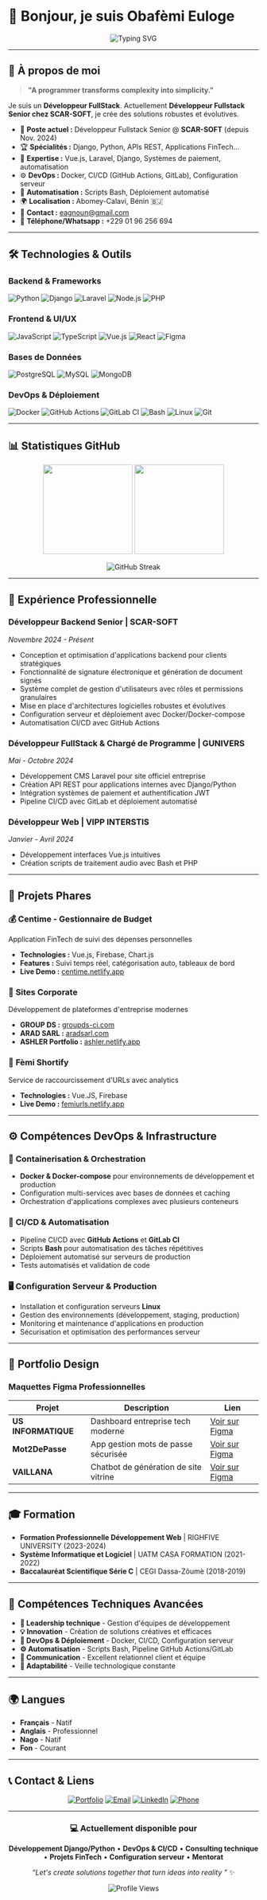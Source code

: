 # 👋 Bonjour, je suis Obafèmi Euloge

<div align="center">

![Typing SVG](https://readme-typing-svg.herokuapp.com?font=Fira+Code&size=22&duration=3000&pause=1000&color=36BCF7&center=true&vCenter=true&width=500&lines=Obafèmi+Euloge;Welcome+to+my+GitHub+profile!)

</div>

---

## 🚀 À propos de moi

> **"A programmer transforms complexity into simplicity."**

Je suis un **Développeur FullStack**. Actuellement **Développeur Fullstack Senior chez SCAR-SOFT**, je crée des solutions robustes et évolutives.

- 🔭 **Poste actuel :** Développeur Fullstack Senior @ **SCAR-SOFT** (depuis Nov. 2024)
- 🏆 **Spécialités :** Django, Python, APIs REST, Applications FinTech...
- 🎯 **Expertise :** Vue.js, Laravel, Django, Systèmes de paiement, automatisation
- ⚙️ **DevOps :** Docker, CI/CD (GitHub Actions, GitLab), Configuration serveur
- 🐧 **Automatisation :** Scripts Bash, Déploiement automatisé
- 🌍 **Localisation :** Abomey-Calavi, Bénin 🇧🇯
- 📧 **Contact :** eagnoun@gmail.com
- 📱 **Téléphone/Whatsapp :** +229 01 96 256 694

---

## 🛠️ Technologies & Outils

### Backend & Frameworks
![Python](https://img.shields.io/badge/Python-3776AB?style=flat-square&logo=python&logoColor=white)
![Django](https://img.shields.io/badge/Django-092E20?style=flat-square&logo=django&logoColor=white)
![Laravel](https://img.shields.io/badge/Laravel-FF2D20?style=flat-square&logo=laravel&logoColor=white)
![Node.js](https://img.shields.io/badge/Node.js-339933?style=flat-square&logo=nodedotjs&logoColor=white)
![PHP](https://img.shields.io/badge/PHP-777BB4?style=flat-square&logo=php&logoColor=white)

### Frontend & UI/UX
![JavaScript](https://img.shields.io/badge/JavaScript-F7DF1E?style=flat-square&logo=javascript&logoColor=black)
![TypeScript](https://img.shields.io/badge/TypeScript-3178C6?style=flat-square&logo=typescript&logoColor=white)
![Vue.js](https://img.shields.io/badge/Vue.js-4FC08D?style=flat-square&logo=vuedotjs&logoColor=white)
![React](https://img.shields.io/badge/React-61DAFB?style=flat-square&logo=react&logoColor=black)
![Figma](https://img.shields.io/badge/Figma-F24E1E?style=flat-square&logo=figma&logoColor=white)

### Bases de Données
![PostgreSQL](https://img.shields.io/badge/PostgreSQL-336791?style=flat-square&logo=postgresql&logoColor=white)
![MySQL](https://img.shields.io/badge/MySQL-4479A1?style=flat-square&logo=mysql&logoColor=white)
![MongoDB](https://img.shields.io/badge/MongoDB-47A248?style=flat-square&logo=mongodb&logoColor=white)

### DevOps & Déploiement
![Docker](https://img.shields.io/badge/Docker-2496ED?style=flat-square&logo=docker&logoColor=white)
![GitHub Actions](https://img.shields.io/badge/GitHub_Actions-2088FF?style=flat-square&logo=github-actions&logoColor=white)
![GitLab CI](https://img.shields.io/badge/GitLab_CI-FC6D26?style=flat-square&logo=gitlab&logoColor=white)
![Bash](https://img.shields.io/badge/Bash-4EAA25?style=flat-square&logo=gnu-bash&logoColor=white)
![Linux](https://img.shields.io/badge/Linux-FCC624?style=flat-square&logo=linux&logoColor=black)
![Git](https://img.shields.io/badge/Git-F05032?style=flat-square&logo=git&logoColor=white)

---

## 📊 Statistiques GitHub

<div align="center">

<img height="180em" src="https://github-readme-stats.vercel.app/api?username=ObafemiEuloge&show_icons=true&theme=tokyonight&include_all_commits=true&count_private=true"/>
<img height="180em" src="https://github-readme-stats.vercel.app/api/top-langs/?username=ObafemiEuloge&layout=compact&langs_count=8&theme=tokyonight"/>

</div>

<div align="center">

![GitHub Streak](https://github-readme-streak-stats.herokuapp.com/?user=ObafemiEuloge&theme=tokyonight)

</div>

---

## 💼 Expérience Professionnelle

### **Développeur Backend Senior** | SCAR-SOFT
*Novembre 2024 - Présent*
- Conception et optimisation d'applications backend pour clients stratégiques
- Fonctionnalité de signature électronique et génération de document signés
- Système complet de gestion d'utilisateurs avec rôles et permissions granulaires
- Mise en place d'architectures logicielles robustes et évolutives
- Configuration serveur et déploiement avec Docker/Docker-compose
- Automatisation CI/CD avec GitHub Actions

### **Développeur FullStack & Chargé de Programme** | GUNIVERS
*Mai - Octobre 2024*
- Développement CMS Laravel pour site officiel entreprise
- Création API REST pour applications internes avec Django/Python
- Intégration systèmes de paiement et authentification JWT
- Pipeline CI/CD avec GitLab et déploiement automatisé

### **Développeur Web** | VIPP INTERSTIS
*Janvier - Avril 2024*
- Développement interfaces Vue.js intuitives
- Création scripts de traitement audio avec Bash et PHP

---

## 🚀 Projets Phares

### 💰 **Centime - Gestionnaire de Budget**
Application FinTech de suivi des dépenses personnelles
- **Technologies :** Vue.js, Firebase, Chart.js
- **Features :** Suivi temps réel, catégorisation auto, tableaux de bord
- **Live Demo :** [centime.netlify.app](https://centime.netlify.app/)

### 🏢 **Sites Corporate**
Développement de plateformes d'entreprise modernes
- **GROUP DS :** [groupds-ci.com](https://www.groupds-ci.com/)
- **ARAD SARL :** [aradsarl.com](https://aradsarl.com/)
- **ASHLER Portfolio :** [ashler.netlify.app](https://ashler.netlify.app/)

### 🔗 **Fèmi Shortify**
Service de raccourcissement d'URLs avec analytics
- **Technologies :** Vue.JS, Firebase
- **Live Demo :** [femiurls.netlify.app](http://femiurls.netlify.app/)

---

## ⚙️ Compétences DevOps & Infrastructure

### 🐳 **Containerisation & Orchestration**
- **Docker & Docker-compose** pour environnements de développement et production
- Configuration multi-services avec bases de données et caching
- Orchestration d'applications complexes avec plusieurs conteneurs

### 🚀 **CI/CD & Automatisation**
- Pipeline CI/CD avec **GitHub Actions** et **GitLab CI**
- Scripts **Bash** pour automatisation des tâches répétitives
- Déploiement automatisé sur serveurs de production
- Tests automatisés et validation de code

### 🖥️ **Configuration Serveur & Production**
- Installation et configuration serveurs **Linux**
- Gestion des environnements (développement, staging, production)
- Monitoring et maintenance d'applications en production
- Sécurisation et optimisation des performances serveur

---

## 🎨 Portfolio Design

### Maquettes Figma Professionnelles

| Projet | Description | Lien |
|--------|-------------|------|
| **US INFORMATIQUE** | Dashboard entreprise tech moderne | [Voir sur Figma](https://www.figma.com/design/IDzGdi2oAJEIFeyb6WHxlh/US-INFORMATIQUE) |
| **Mot2DePasse** | App gestion mots de passe sécurisée | [Voir sur Figma](https://www.figma.com/design/BZEnsNy0Tlg6FCnDp1i2r4/Mot2DePasse) |
| **VAILLANA** | Chatbot de génération de site vitrine | [Voir sur Figma](https://www.figma.com/design/shKkfymd4KHne7nY8etMf8/Maquette-HIGHFIVE) |

---

## 🎓 Formation

- **Formation Professionnelle Développement Web** | RIGHFIVE UNIVERSITY (2023-2024)
- **Système Informatique et Logiciel** | UATM CASA FORMATION (2021-2022)
- **Baccalauréat Scientifique Série C** | CEGI Dassa-Zôumè (2018-2019)

---

## 🌟 Compétences Techniques Avancées

- **🎯 Leadership technique** - Gestion d'équipes de développement
- **💡 Innovation** - Création de solutions créatives et efficaces
- **🐳 DevOps & Déploiement** - Docker, CI/CD, Configuration serveur
- **⚙️ Automatisation** - Scripts Bash, Pipeline GitHub Actions/GitLab
- **🤝 Communication** - Excellent relationnel client et équipe
- **🔄 Adaptabilité** - Veille technologique constante

---

## 🌍 Langues

- **Français** - Natif
- **Anglais** - Professionnel
- **Nago** - Natif
- **Fon** - Courant

---

## 📞 Contact & Liens

<div align="center">

[![Portfolio](https://img.shields.io/badge/Portfolio-FF5722?style=for-the-badge&logo=google-chrome&logoColor=white)](https://obafemi.netlify.app/)
[![Email](https://img.shields.io/badge/Email-D14836?style=for-the-badge&logo=gmail&logoColor=white)](mailto:eagnoun@gmail.com)
[![LinkedIn](https://img.shields.io/badge/LinkedIn-0077B5?style=for-the-badge&logo=linkedin&logoColor=white)](https://linkedin.com/in/agnoun)
[![Phone](https://img.shields.io/badge/Phone-25D366?style=for-the-badge&logo=whatsapp&logoColor=white)](tel:+2290196256694)

</div>

---

<div align="center">

### 💻 Actuellement disponible pour

**Développement Django/Python** • **DevOps & CI/CD** • **Consulting technique** • **Projets FinTech** • **Configuration serveur** • **Mentorat**

*“Let's create solutions together that turn ideas into reality ”* ✨

![Profile Views](https://komarev.com/ghpvc/?username=ObafemiEuloge&style=flat-square&color=blue)

</div>
